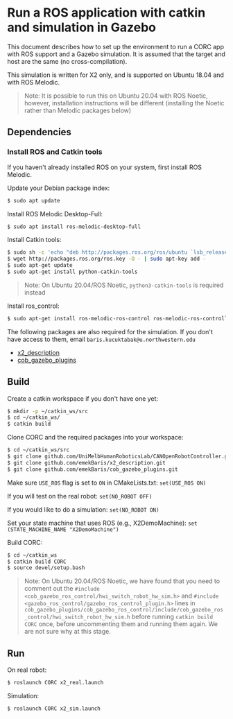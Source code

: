 # Run a ROS application with catkin and simulation in Gazebo

This document describes how to set up the environment to run a CORC app with ROS support and a Gazebo simulation. It is assumed that the target and host are the same (no cross-compilation).

This simulation is written for X2 only, and is supported on Ubuntu 18.04 and with ROS Melodic. 

> Note: It is possible to run this on Ubuntu 20.04 with ROS Noetic, however, installation instructions will be different (installing the Noetic rather than Melodic packages below)

## Dependencies

### Install ROS and Catkin tools
If you haven't already installed ROS on your system, first install ROS Melodic.

Update your Debian package index:
```bash
$ sudo apt update
```

Install ROS Melodic Desktop-Full:
```bash
$ sudo apt install ros-melodic-desktop-full
```

Install Catkin tools:
```bash
$ sudo sh -c 'echo "deb http://packages.ros.org/ros/ubuntu `lsb_release -sc` main" > /etc/apt/sources.list.d/ros-latest.list'
$ wget http://packages.ros.org/ros.key -O - | sudo apt-key add -
$ sudo apt-get update
$ sudo apt-get install python-catkin-tools
```

> Note: On Ubuntu 20.04/ROS Noetic, `python3-catkin-tools` is required instead

Install ros_control:
```bash
$ sudo apt-get install ros-melodic-ros-control ros-melodic-ros-controllers
```

The following packages are also required for the simulation. If you don't have access to them, email `baris.kucuktabak@u.northwestern.edu`

* [x2_description](https://github.com/emekBaris/x2_description)
* [cob_gazebo_plugins](https://github.com/emekBaris/cob_gazebo_plugins)

## Build

Create a catkin workspace if you don't have one yet:
```bash
$ mkdir -p ~/catkin_ws/src
$ cd ~/catkin_ws/
$ catkin build
```

Clone CORC and the required packages into your workspace:
```bash
$ cd ~/catkin_ws/src
$ git clone github.com/UniMelbHumanRoboticsLab/CANOpenRobotController.git
$ git clone github.com/emekBaris/x2_description.git
$ git clone github.com/emekBaris/cob_gazebo_plugins.git
```

Make sure `USE_ROS` flag is set to `ON` in CMakeLists.txt:
```set(USE_ROS ON)```

If you will test on the real robot:
```set(NO_ROBOT OFF)```

If you would like to do a simulation: 
```set(NO_ROBOT ON)```

Set your state machine that uses ROS (e.g., X2DemoMachine):
```set (STATE_MACHINE_NAME "X2DemoMachine")```

Build CORC:
```bash
$ cd ~/catkin_ws
$ catkin build CORC
$ source devel/setup.bash
```

> Note: On Ubuntu 20.04/ROS Noetic, we have found that you need to comment out the `#include <cob_gazebo_ros_control/hwi_switch_robot_hw_sim.h>` and `#include <gazebo_ros_control/gazebo_ros_control_plugin.h>` lines in `cob_gazebo_plugins/cob_gazebo_ros_control/include/cob_gazebo_ros_control/hwi_switch_robot_hw_sim.h` before running `catkin build CORC` once, before uncommenting them and running them again. We are not sure why at this stage.

## Run
On real robot:
```bash
$ roslaunch CORC x2_real.launch
```

Simulation:
```bash
$ roslaunch CORC x2_sim.launch
```

